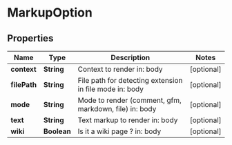 # MarkupOption

## Properties
Name | Type | Description | Notes
------------ | ------------- | ------------- | -------------
**context** | **String** | Context to render  in: body |  [optional]
**filePath** | **String** | File path for detecting extension in file mode  in: body |  [optional]
**mode** | **String** | Mode to render (comment, gfm, markdown, file)  in: body |  [optional]
**text** | **String** | Text markup to render  in: body |  [optional]
**wiki** | **Boolean** | Is it a wiki page ?  in: body |  [optional]
